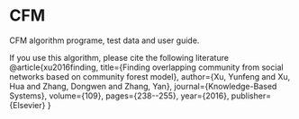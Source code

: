 # CFM
CFM algorithm programe, test data and user guide.

If you use this algorithm, please cite the following literature
@article{xu2016finding,
  title={Finding overlapping community from social networks based on community forest model},
  author={Xu, Yunfeng and Xu, Hua and Zhang, Dongwen and Zhang, Yan},
  journal={Knowledge-Based Systems},
  volume={109},
  pages={238--255},
  year={2016},
  publisher={Elsevier}
}
